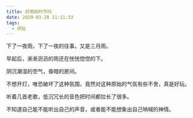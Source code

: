 ```yaml
---
title: 好雨知时节吗
date: 2020-03-28 11:11:33
tags:
  - 闲扯
---
```


下了一夜雨，下了一夜的往事。又是三月雨。

早起后，淅淅沥沥的雨还在恍恍惚惚的下。

阴沉潮湿的空气，昏暗的房间。

不想开灯，唯恐破坏了这种氛围，竟然对这种原始的气氛有些不舍，真是好玩。

听着几首老歌，低沉冗长的音色把时间都拉长了很多。

不知道自己能不能听出自己的声音，或者能不能想象出自己呐喊的神情。
